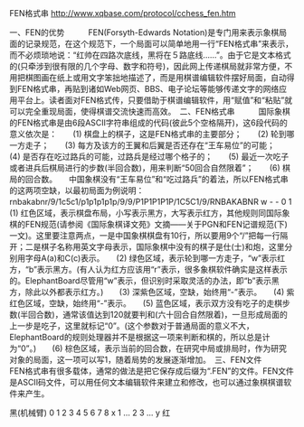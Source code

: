 FEN格式串 http://www.xqbase.com/protocol/cchess_fen.htm

一、FEN的优势　　　FEN(Forsyth-Edwards Notation)是专门用来表示象棋局面的记录规范，在这个规范下，一个局面可以简单地用一行“FEN格式串”来表示，而不必烦琐地说：“红帅在四路次底线，黑将在５路底线……”。由于它是文本格式的(只牵涉到很有限的几个字母、数字和符号)，因此网上传递棋局就非常方便，不用把棋图画在纸上或用文字笨拙地描述了，而是用棋谱编辑软件摆好局面，自动得到FEN格式串，再贴到诸如Web网页、BBS、电子论坛等能够传递文字的网络应用平台上。读者面对FEN格式传，只要借助于棋谱编辑软件，用“赋值”和“粘贴”就可以完全重现局面，使得棋谱交流快速而高效。　二、FEN格式串　　　国际象棋的FEN格式串是由6段ASCII字符串组成的代码(彼此5个空格隔开)，这6段代码的意义依次是：　　(1) 棋盘上的棋子，这是FEN格式串的主要部分；　　(2) 轮到哪一方走子；　　(3) 每方及该方的王翼和后翼是否还存在“王车易位”的可能；　　(4) 是否存在吃过路兵的可能，过路兵是经过哪个格子的；　　(5) 最近一次吃子或者进兵后棋局进行的步数(半回合数)，用来判断“50回合自然限着”；　　(6) 棋局的回合数。　　中国象棋没有“王车易位”和“吃过路兵”的着法，所以FEN格式串的这两项空缺，以最初局面为例说明：　rnbakabnr/9/1c5c1/p1p1p1p1p/9/9/P1P1P1P1P/1C5C1/9/RNBAKABNR w - - 0 1　　　(1) 红色区域，表示棋盘布局，小写表示黑方，大写表示红方，其他规则同国际象棋的FEN规范(请参阅《国际象棋译文苑》文摘——关于PGN和FEN记谱规范(下)一文)。这里要注意两点，一是中国象棋棋盘有10行，所以要用9个“/”把每一行隔开；二是棋子名称用英文字母表示，国际象棋中没有的棋子是仕(士)和炮，这里分别用字母A(a)和C(c)表示。　　(2) 绿色区域，表示轮到哪一方走子，“w”表示红方，“b”表示黑方。(有人认为红方应该用“r”表示，很多象棋软件确实是这样表示的。ElephantBoard尽管用“w”表示，但识别时采取灵活的办法，即“b”表示黑方，除此以外都表示红方。)　　(3) 深紫色区域，空缺，始终用“-”表示。　　(4) 紫红色区域，空缺，始终用“-”表示。　　(5) 蓝色区域，表示双方没有吃子的走棋步数(半回合数)，通常该值达到120就要判和(六十回合自然限着)，一旦形成局面的上一步是吃子，这里就标记“0”。(这个参数对于普通局面的意义不大，ElephantBoard的规则处理器并不是根据这一项来判断和棋的，所以总是计为“0”。)　　(6) 棕色区域，表示当前的回合数，在研究中局或排局时，作为研究对象的局面，这一项可以写1，随着局势的发展逐渐增加。　三、FEN文件　　　FEN格式串有很多载体，通常的做法是把它保存成后缀为“.FEN”的文件。FEN文件是ASCII码文件，可以用任何文本编辑软件来建立和修改，也可以通过象棋棋谱软件来产生。


黑(机械臂)
0 1 2 3 4 5 6 7 8 x 
1 ...
2
3
...
y
红






